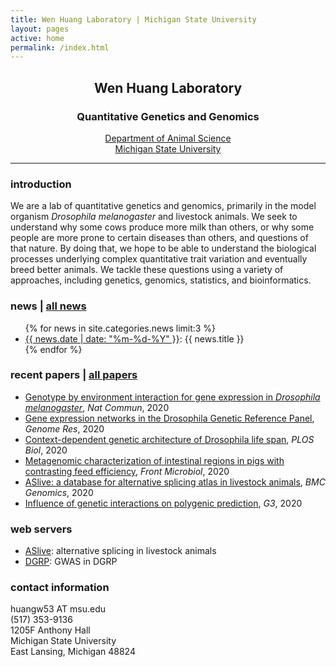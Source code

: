 ```yaml
---
title: Wen Huang Laboratory | Michigan State University
layout: pages
active: home
permalink: /index.html
---
```


## <center>Wen Huang Laboratory</center>  
### <center>Quantitative Genetics and Genomics</center>

<center><a href="http://www.ans.msu.edu" target="_blank">Department of Animal Science</a></center>
<center><a href="https://msu.edu" target="_blank">Michigan State University</a></center>

-----

### introduction

We are a lab of quantitative genetics and genomics, primarily in the model organism <i>Drosophila melanogaster</i> and livestock animals. We seek to understand why some cows produce more milk than others, or why some people are more prone to certain diseases than others, and questions of that nature. By doing that, we hope to be able to understand the biological processes underlying complex quantitative trait variation and eventually breed better animals. We tackle these questions using a variety of approaches, including genetics, genomics, statistics, and bioinformatics.

###  news | <a href="{{ site.baseurl }}/news.html">all news</a>

<ul>
  {% for news in site.categories.news limit:3 %}
    <li>
      <a href="{{ site.baseurl }}{{ news.url }}">{{ news.date | date: "%m-%d-%Y" }}</a>: {{ news.title }}
    </li>
  {% endfor %}
</ul>

### recent papers | <a href="{{ site.baseurl }}/publications.html">all papers</a>
- <a href="https://www.nature.com/articles/s41467-020-19131-y" target="blank">Genotype by environment interaction for gene expression in <i>Drosophila melanogaster</i></a>, <i>Nat Commun</i>, 2020
- <a href="https://genome.cshlp.org/content/early/2020/03/18/gr.257592.119.abstract" target="blank">Gene expression networks in the Drosophila Genetic Reference Panel</a>, <i>Genome Res</i>, 2020
- <a href="https://journals.plos.org/plosbiology/article?id=10.1371/journal.pbio.3000645" target="blank">Context-dependent genetic architecture of Drosophila life span</a>, <i>PLOS Biol</i>, 2020
- <a href="https://doi.org/10.3389/fmicb.2020.00032" target="blank">Metagenomic characterization of intestinal regions in pigs with contrasting feed efficiency</a>, <i>Front Microbiol</i>, 2020
- <a href="https://bmcgenomics.biomedcentral.com/articles/10.1186/s12864-020-6472-9" target="blank">ASlive: a database for alternative splicing atlas in livestock animals</a>, <i>BMC Genomics</i>, 2020
- <a href="https://www.g3journal.org/content/10/1/109" target="blank">Influence of genetic interactions on polygenic prediction</a>, <i>G3</i>, 2020

### web servers

- <a href="http://aslive.org" target="blank">ASlive</a>: alternative splicing in livestock animals
- <a href="http://dgrp2.gnets.ncsu.edu" target="blank">DGRP</a>: GWAS in DGRP

### contact information
<i class="fa fa-envelope" aria-hidden="true"></i> huangw53 AT msu.edu  
<i class="fa fa-phone" aria-hidden="true"></i> (517) 353-9136  
1205F Anthony Hall    
Michigan State University  
East Lansing, Michigan 48824


<!-- Global site tag (gtag.js) - Google Analytics -->
<script async src="https://www.googletagmanager.com/gtag/js?id=UA-145611606-1"></script>
<script>
  window.dataLayer = window.dataLayer || [];
  function gtag(){dataLayer.push(arguments);}
  gtag('js', new Date());

  gtag('config', 'UA-145611606-1');
</script>
